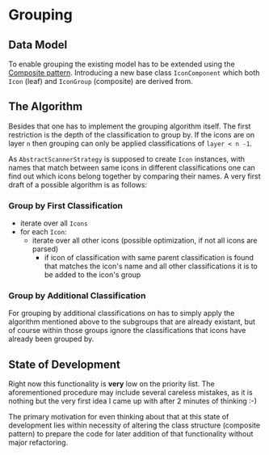 # Grouping

## Data Model

To enable grouping the existing model has to be extended using the [Composite pattern](https://en.wikipedia.org/wiki/Composite_pattern).
Introducing a new base class `IconComponent` which both `Icon` (leaf) and `IconGroup` (composite) are derived from.


## The Algorithm
  
Besides that one has to implement the grouping algorithm itself.
The first restriction is the depth of the classification to group by. If the icons are on layer `n` then grouping can only be applied classifications of `layer < n -1`.

As `AbstractScannerStrategy` is supposed to create `Icon` instances, with names that match between same icons in different classifications one can find out which icons belong together by comparing their names.
A very first draft of a possible algorithm is as follows:

### Group by First Classification

- iterate over all `Icons`
- for each `Icon`:
    - iterate over all other icons (possible optimization, if not all icons are parsed)
        - if icon of classification with same parent classification is found that matches the icon's name and all other classifications it is to be added to the icon's group
        
### Group by Additional Classification

For grouping by additional classifications on has to simply apply the algorithm mentioned above to the subgroups that are already existant, but of course within those groups ignore the classifications that icons have already been grouped by.
        
## State of Development

Right now this functionality is **very** low on the priority list. The aforementioned procedure may include several careless mistakes, as it is nothing but the very first idea I came up with after 2 minutes of thinking :-)

The primary motivation for even thinking about that at this state of development lies within necessity of altering the class structure (composite pattern) to prepare the code for later addition of that functionality without major refactoring.